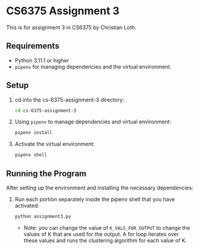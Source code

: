 # CS6375 Assignment 3

This is for assignment 3 in CS6375 by Christian Loth.

## Requirements

- Python 3.11.1 or higher
- `pipenv` for managing dependencies and the virtual environment.

## Setup

1. cd into the cs-6375-assignment-3 directory:
    ```bash
    cd cs-6375-assignment-3
    ```
   
2. Using `pipenv` to manage dependencies and virtual environment:
    ```bash
    pipenv install
    ```
   
3. Activate the virtual environment:
    ```bash
    pipenv shell
    ```

## Running the Program

After setting up the environment and installing the necessary dependencies:

1. Run each portion separately inside the pipenv shell that you have activated:
    ```bash
    python assignment3.py
    ```
   - Note: you can change the value of `K_VALS_FOR_OUTPUT` to change the values of K that are used for the output. A for loop iterates over these values and runs the clustering algorithm for each value of K.